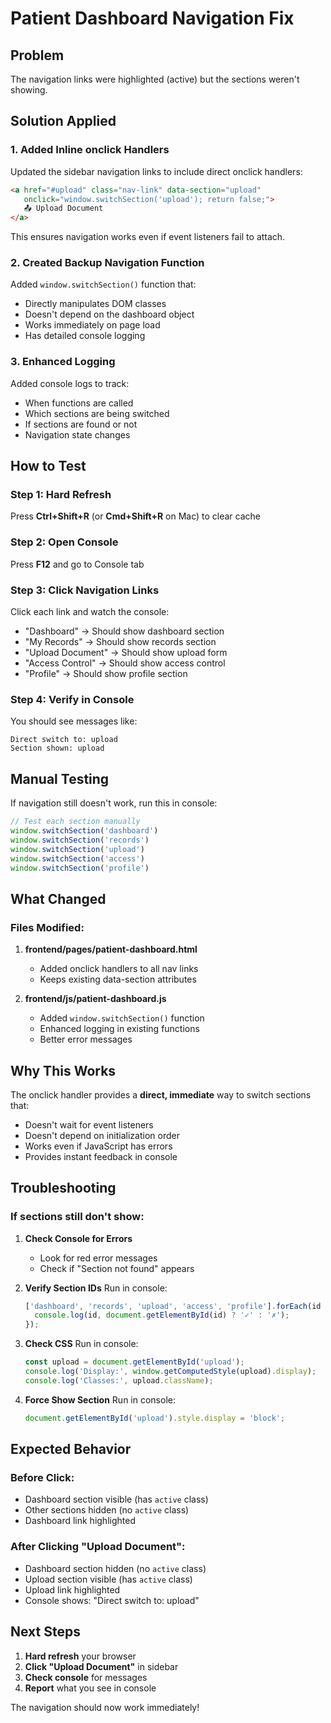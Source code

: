 # Patient Dashboard Navigation Fix

## Problem
The navigation links were highlighted (active) but the sections weren't showing.

## Solution Applied

### 1. Added Inline onclick Handlers
Updated the sidebar navigation links to include direct onclick handlers:

```html
<a href="#upload" class="nav-link" data-section="upload" 
   onclick="window.switchSection('upload'); return false;">
   📤 Upload Document
</a>
```

This ensures navigation works even if event listeners fail to attach.

### 2. Created Backup Navigation Function
Added `window.switchSection()` function that:
- Directly manipulates DOM classes
- Doesn't depend on the dashboard object
- Works immediately on page load
- Has detailed console logging

### 3. Enhanced Logging
Added console logs to track:
- When functions are called
- Which sections are being switched
- If sections are found or not
- Navigation state changes

## How to Test

### Step 1: Hard Refresh
Press **Ctrl+Shift+R** (or **Cmd+Shift+R** on Mac) to clear cache

### Step 2: Open Console
Press **F12** and go to Console tab

### Step 3: Click Navigation Links
Click each link and watch the console:
- "Dashboard" → Should show dashboard section
- "My Records" → Should show records section
- "Upload Document" → Should show upload form
- "Access Control" → Should show access control
- "Profile" → Should show profile section

### Step 4: Verify in Console
You should see messages like:
```
Direct switch to: upload
Section shown: upload
```

## Manual Testing

If navigation still doesn't work, run this in console:

```javascript
// Test each section manually
window.switchSection('dashboard')
window.switchSection('records')
window.switchSection('upload')
window.switchSection('access')
window.switchSection('profile')
```

## What Changed

### Files Modified:
1. **frontend/pages/patient-dashboard.html**
   - Added onclick handlers to all nav links
   - Keeps existing data-section attributes

2. **frontend/js/patient-dashboard.js**
   - Added `window.switchSection()` function
   - Enhanced logging in existing functions
   - Better error messages

## Why This Works

The onclick handler provides a **direct, immediate** way to switch sections that:
- Doesn't wait for event listeners
- Doesn't depend on initialization order
- Works even if JavaScript has errors
- Provides instant feedback in console

## Troubleshooting

### If sections still don't show:

1. **Check Console for Errors**
   - Look for red error messages
   - Check if "Section not found" appears

2. **Verify Section IDs**
   Run in console:
   ```javascript
   ['dashboard', 'records', 'upload', 'access', 'profile'].forEach(id => {
     console.log(id, document.getElementById(id) ? '✓' : '✗');
   });
   ```

3. **Check CSS**
   Run in console:
   ```javascript
   const upload = document.getElementById('upload');
   console.log('Display:', window.getComputedStyle(upload).display);
   console.log('Classes:', upload.className);
   ```

4. **Force Show Section**
   Run in console:
   ```javascript
   document.getElementById('upload').style.display = 'block';
   ```

## Expected Behavior

### Before Click:
- Dashboard section visible (has `active` class)
- Other sections hidden (no `active` class)
- Dashboard link highlighted

### After Clicking "Upload Document":
- Dashboard section hidden (no `active` class)
- Upload section visible (has `active` class)
- Upload link highlighted
- Console shows: "Direct switch to: upload"

## Next Steps

1. **Hard refresh** your browser
2. **Click "Upload Document"** in sidebar
3. **Check console** for messages
4. **Report** what you see in console

The navigation should now work immediately!
